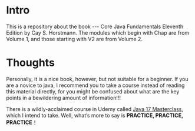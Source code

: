 # Intro
This  is  a repository about  the book --- Core Java Fundamentals Eleventh Edition by Cay S. Horstmann.
The modules which begin with Chap are from Volume 1, and those starting with V2 are from Volume 2.


# Thoughts
Personally, it is a nice book, however, but not suitable for a beginner. 
If you are a novice to java, I recommend you  to take a course instead of reading this material directly, 
for you might be confused about what are the key points in a bewildering amount of information!!!  

There is a wildly-acclaimed course in Udemy  called [Java 17 Masterclass](https://www.udemy.com/course/java-the-complete-java-developer-course/), 
which I intend to take. Well, what’s more to say is **PRACTICE, PRACTICE, PRACTICE**！
